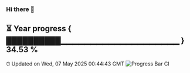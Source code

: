 ### Hi there 👋
⏳ Year progress { ██████████▁▁▁▁▁▁▁▁▁▁▁▁▁▁▁▁▁▁▁▁ } 34.53 %
---
⏰ Updated on Wed, 07 May 2025 00:44:43 GMT
![Progress Bar CI](https://github.com/Moyi321/Moyi321/workflows/Progress%20Bar%20CI/badge.svg)
